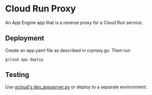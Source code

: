 # Cloud Run Proxy

An App Engine app that is a reverse proxy for a Cloud Run service.

## Deployment

Create an app.yaml file as described in crproxy.go.
Then run
```
gcloud app deploy
```

## Testing

Use [gcloud's dev_appserver.py](https://cloud.google.com/appengine/docs/standard/tools/using-local-server?tab=go)
or deploy to a separate environment.
